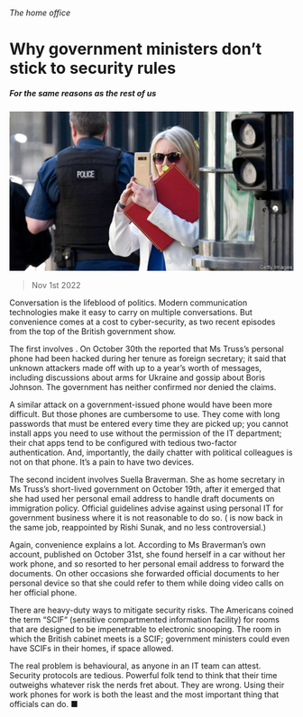 ###### The home office

# Why government ministers don’t stick to security rules 

##### For the same reasons as the rest of us 

![image](images/20221105_BRP003.jpg) 

> Nov 1st 2022 

Conversation is the lifeblood of politics. Modern communication technologies make it easy to carry on multiple conversations. But convenience comes at a cost to cyber-security, as two recent episodes from the top of the British government show. 

The first involves . On October 30th the  reported that Ms Truss’s personal phone had been hacked during her tenure as foreign secretary; it said that unknown attackers made off with up to a year’s worth of messages, including discussions about arms for Ukraine and gossip about Boris Johnson. The government has neither confirmed nor denied the claims.

A similar attack on a government-issued phone would have been more difficult. But those phones are cumbersome to use. They come with long passwords that must be entered every time they are picked up; you cannot install apps you need to use without the permission of the IT department; their chat apps tend to be configured with tedious two-factor authentication. And, importantly, the daily chatter with political colleagues is not on that phone. It’s a pain to have two devices. 

The second incident involves Suella Braverman. She  as home secretary in Ms Truss’s short-lived government on October 19th, after it emerged that she had used her personal email address to handle draft documents on immigration policy. Official guidelines advise against using personal IT for government business where it is not reasonable to do so. ( is now back in the same job, reappointed by Rishi Sunak, and no less controversial.) 

Again, convenience explains a lot. According to Ms Braverman’s own account, published on October 31st, she found herself in a car without her work phone, and so resorted to her personal email address to forward the documents. On other occasions she forwarded official documents to her personal device so that she could refer to them while doing video calls on her official phone. 

There are heavy-duty ways to mitigate security risks. The Americans coined the term “SCIF“ (sensitive compartmented information facility) for rooms that are designed to be impenetrable to electronic snooping. The room in which the British cabinet meets is a SCIF; government ministers could even have SCIFs in their homes, if space allowed. 

The real problem is behavioural, as anyone in an IT team can attest. Security protocols are tedious. Powerful folk tend to think that their time outweighs whatever risk the nerds fret about. They are wrong. Using their work phones for work is both the least and the most important thing that officials can do. ■


